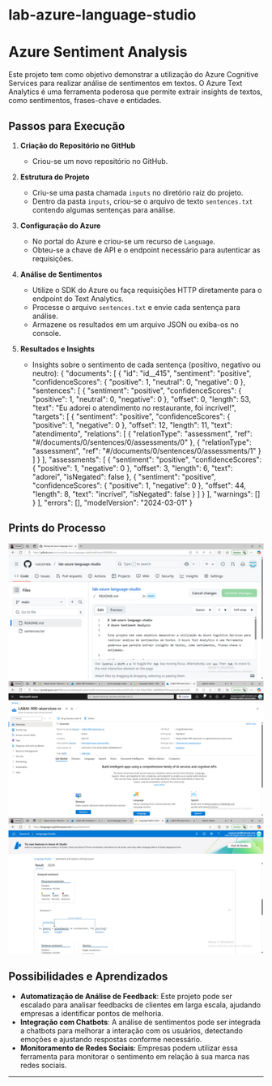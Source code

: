 # lab-azure-language-studio
# Azure Sentiment Analysis

Este projeto tem como objetivo demonstrar a utilização do Azure Cognitive Services para realizar análise de sentimentos em textos. O Azure Text Analytics é uma ferramenta poderosa que permite extrair insights de textos, como sentimentos, frases-chave e entidades.

## Passos para Execução

1. **Criação do Repositório no GitHub**
   - Criou-se um novo repositório no GitHub.
   

2. **Estrutura do Projeto**
   - Criu-se uma pasta chamada `inputs` no diretório raiz do projeto.
   - Dentro da pasta `inputs`, criou-se o arquivo de texto  `sentences.txt` contendo algumas sentenças para análise.


3. **Configuração do Azure**
   - No portal do Azure e criou-se um recurso de `Language`.
   - Obteu-se a chave de API e o endpoint necessário para autenticar as requisições.

4. **Análise de Sentimentos**
   - Utilize o SDK do Azure ou faça requisições HTTP diretamente para o endpoint do Text Analytics.
   - Processe o arquivo `sentences.txt` e envie cada sentença para análise.
   - Armazene os resultados em um arquivo JSON ou exiba-os no console.

5. **Resultados e Insights**
   - Insights sobre o sentimento de cada sentença (positivo, negativo ou neutro):
{
    "documents": [
        {
            "id": "id__415",
            "sentiment": "positive",
            "confidenceScores": {
                "positive": 1,
                "neutral": 0,
                "negative": 0
            },
            "sentences": [
                {
                    "sentiment": "positive",
                    "confidenceScores": {
                        "positive": 1,
                        "neutral": 0,
                        "negative": 0
                    },
                    "offset": 0,
                    "length": 53,
                    "text": "Eu adorei o atendimento no restaurante, foi incrível!",
                    "targets": [
                        {
                            "sentiment": "positive",
                            "confidenceScores": {
                                "positive": 1,
                                "negative": 0
                            },
                            "offset": 12,
                            "length": 11,
                            "text": "atendimento",
                            "relations": [
                                {
                                    "relationType": "assessment",
                                    "ref": "#/documents/0/sentences/0/assessments/0"
                                },
                                {
                                    "relationType": "assessment",
                                    "ref": "#/documents/0/sentences/0/assessments/1"
                                }
                            ]
                        }
                    ],
                    "assessments": [
                        {
                            "sentiment": "positive",
                            "confidenceScores": {
                                "positive": 1,
                                "negative": 0
                            },
                            "offset": 3,
                            "length": 6,
                            "text": "adorei",
                            "isNegated": false
                        },
                        {
                            "sentiment": "positive",
                            "confidenceScores": {
                                "positive": 1,
                                "negative": 0
                            },
                            "offset": 44,
                            "length": 8,
                            "text": "incrível",
                            "isNegated": false
                        }
                    ]
                }
            ],
            "warnings": []
        }
    ],
    "errors": [],
    "modelVersion": "2024-03-01"
}

## Prints do Processo

![Criação do Repositório](prints/repo_creation.png)
![Configuração do Azure](prints/azure_setup.png)
![Resultados da Análise](prints/analysis_results.png)

## Possibilidades e Aprendizados

- **Automatização de Análise de Feedback**: Este projeto pode ser escalado para analisar feedbacks de clientes em larga escala, ajudando empresas a identificar pontos de melhoria.
- **Integração com Chatbots**: A análise de sentimentos pode ser integrada a chatbots para melhorar a interação com os usuários, detectando emoções e ajustando respostas conforme necessário.
- **Monitoramento de Redes Sociais**: Empresas podem utilizar essa ferramenta para monitorar o sentimento em relação à sua marca nas redes sociais.



---
